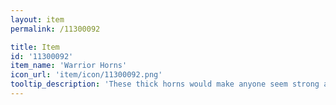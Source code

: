 ```yaml
---
layout: item
permalink: /11300092

title: Item
id: '11300092'
item_name: 'Warrior Horns'
icon_url: 'item/icon/11300092.png'
tooltip_description: 'These thick horns would make anyone seem strong and determined.'
---
```

